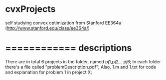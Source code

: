 cvxProjects
===========

self studying convex optimization from Stanford EE364a (http://www.stanford.edu/class/ee364a/)

============
descriptions
============
There are in total 6 projects in the folder, named pj1,pj2,...pj6;
In each folder there's a file called "problemDescription.pdf";
Also, 1.m and 1.txt for code and explanation for problem 1 in project X;
